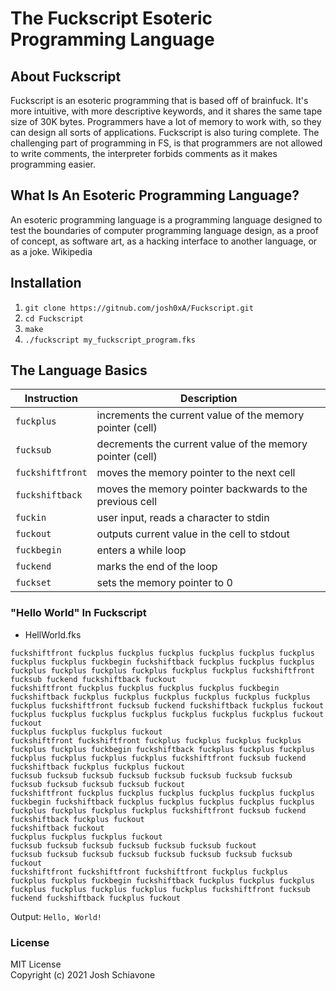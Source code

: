 # The Fuckscript Esoteric Programming Language 

## About Fuckscript
Fuckscript is an esoteric programming that is based off of brainfuck. It's more intuitive, with more descriptive keywords, and it shares the same tape size of 30K bytes. Programmers have a lot of memory to work with, so they can design all sorts of applications. Fuckscript is also turing complete. The challenging part of programming in FS, is that programmers are not allowed to write comments, the interpreter forbids comments as it makes programming easier.<br/>

## What Is An Esoteric Programming Language?
An esoteric programming language is a programming language designed to test the boundaries of computer programming language design, as a proof of concept, as software art, as a hacking interface to another language, or as a joke. Wikipedia <br/>

## Installation
1. ``git clone https://gitnub.com/josh0xA/Fuckscript.git``<br/>
2. ``cd Fuckscript``<br/>
3. ``make``<br/>
4. ``./fuckscript my_fuckscript_program.fks``<br/>

## The Language Basics
| Instruction | Description |
| --- | --- |
| `fuckplus` | increments the current value of the memory pointer (cell)|
| `fucksub` | decrements the current value of the memory pointer (cell) |
| `fuckshiftfront` | moves the memory pointer to the next cell |
| `fuckshiftback` | moves the memory pointer backwards to the previous cell|
| `fuckin` | user input, reads a character to stdin |
| `fuckout` | outputs current value in the cell to stdout |
| `fuckbegin` | enters a while loop |
| `fuckend` | marks the end of the loop |
| `fuckset` | sets the memory pointer to 0 |

### "Hello World" In Fuckscript
- HellWorld.fks <br/>
```
fuckshiftfront fuckplus fuckplus fuckplus fuckplus fuckplus fuckplus fuckplus fuckplus fuckbegin fuckshiftback fuckplus fuckplus fuckplus fuckplus fuckplus fuckplus fuckplus fuckplus fuckplus fuckshiftfront fucksub fuckend fuckshiftback fuckout
fuckshiftfront fuckplus fuckplus fuckplus fuckplus fuckbegin fuckshiftback fuckplus fuckplus fuckplus fuckplus fuckplus fuckplus fuckplus fuckshiftfront fucksub fuckend fuckshiftback fuckplus fuckout
fuckplus fuckplus fuckplus fuckplus fuckplus fuckplus fuckplus fuckout fuckout
fuckplus fuckplus fuckplus fuckout
fuckshiftfront fuckshiftfront fuckplus fuckplus fuckplus fuckplus fuckplus fuckplus fuckbegin fuckshiftback fuckplus fuckplus fuckplus fuckplus fuckplus fuckplus fuckplus fuckshiftfront fucksub fuckend fuckshiftback fuckplus fuckplus fuckout
fucksub fucksub fucksub fucksub fucksub fucksub fucksub fucksub fucksub fucksub fucksub fucksub fuckout
fuckshiftfront fuckplus fuckplus fuckplus fuckplus fuckplus fuckplus fuckbegin fuckshiftback fuckplus fuckplus fuckplus fuckplus fuckplus fuckplus fuckplus fuckplus fuckplus fuckshiftfront fucksub fuckend fuckshiftback fuckplus fuckout
fuckshiftback fuckout
fuckplus fuckplus fuckplus fuckout
fucksub fucksub fucksub fucksub fucksub fucksub fuckout
fucksub fucksub fucksub fucksub fucksub fucksub fucksub fucksub fuckout
fuckshiftfront fuckshiftfront fuckshiftfront fuckplus fuckplus fuckplus fuckplus fuckbegin fuckshiftback fuckplus fuckplus fuckplus fuckplus fuckplus fuckplus fuckplus fuckplus fuckshiftfront fucksub fuckend fuckshiftback fuckplus fuckout
```
Output: ``Hello, World!``<br/>

### License
MIT License <br/>
Copyright (c) 2021 Josh Schiavone

